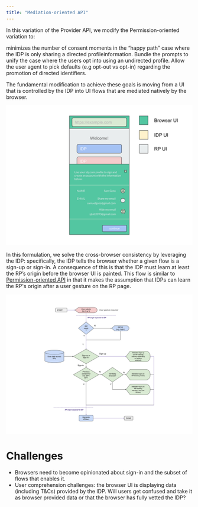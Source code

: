 ```yaml
---
title: "Mediation-oriented API"
---
```


In this variation of the Provider API, we modify the Permission-oriented variation to:

minimizes the number of consent moments in the “happy path” case where the IDP is only sharing a directed profileinformation. 
Bundle the prompts to unify the case where the users opt into using an undirected profile. 
Allow the user agent to pick defaults (e.g opt-out vs opt-in) regarding the promotion of directed identifiers.

The fundamental modification to achieve these goals is moving from a UI that is controlled by the IDP into UI flows that are mediated natively by the browser.  

![](static/mock13.svg)

In this formulation, we solve the cross-browser consistency by leveraging the IDP: specifically, the IDP tells the browser whether a given flow is a sign-up or sign-in. A consequence of this is that the IDP must learn at least the RP’s origin before the browser UI is painted. This flow is similar to [Permission-oriented API](permission_oriented_api.md) in that it makes the assumption that IDPs can learn the RP's origin after a user gesture on the RP page.

![](static/mock18.svg)

# Challenges

- Browsers need to become opinionated about sign-in and the subset of flows that enables it.
- User comprehension challenges: the browser UI is displaying data (including T&Cs) provided by the IDP. Will users get confused and take it as browser provided data or that the browser has fully vetted the IDP?
